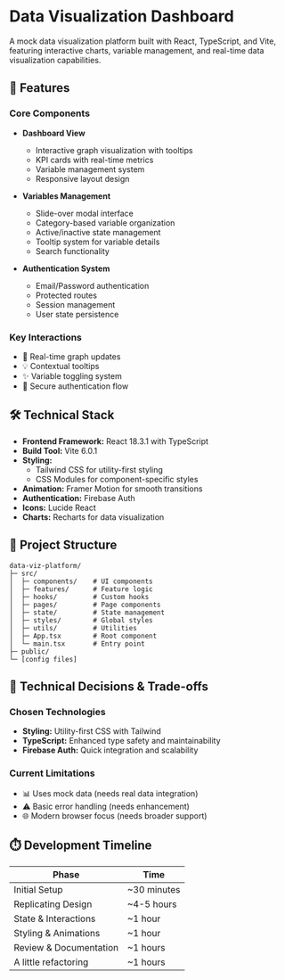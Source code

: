 # Data Visualization Dashboard

A mock data visualization platform built with React, TypeScript, and Vite, featuring interactive charts, variable management, and real-time data visualization capabilities.

## 🚀 Features

### Core Components

- **Dashboard View**

  - Interactive graph visualization with tooltips
  - KPI cards with real-time metrics
  - Variable management system
  - Responsive layout design

- **Variables Management**

  - Slide-over modal interface
  - Category-based variable organization
  - Active/inactive state management
  - Tooltip system for variable details
  - Search functionality

- **Authentication System**
  - Email/Password authentication
  - Protected routes
  - Session management
  - User state persistence

### Key Interactions

- 🔄 Real-time graph updates
- 💡 Contextual tooltips
- ✨ Variable toggling system
- 🔐 Secure authentication flow

## 🛠️ Technical Stack

- **Frontend Framework:** React 18.3.1 with TypeScript
- **Build Tool:** Vite 6.0.1
- **Styling:**
  - Tailwind CSS for utility-first styling
  - CSS Modules for component-specific styles
- **Animation:** Framer Motion for smooth transitions
- **Authentication:** Firebase Auth
- **Icons:** Lucide React
- **Charts:** Recharts for data visualization

## 📁 Project Structure

```
data-viz-platform/
├─ src/
│  ├─ components/    # UI components
│  ├─ features/      # Feature logic
│  ├─ hooks/         # Custom hooks
│  ├─ pages/         # Page components
│  ├─ state/         # State management
│  ├─ styles/        # Global styles
│  ├─ utils/         # Utilities
│  ├─ App.tsx        # Root component
│  └─ main.tsx       # Entry point
├─ public/
└─ [config files]
```

## 🤔 Technical Decisions & Trade-offs

### Chosen Technologies

- **Styling:** Utility-first CSS with Tailwind
- **TypeScript:** Enhanced type safety and maintainability
- **Firebase Auth:** Quick integration and scalability

### Current Limitations

- 📊 Uses mock data (needs real data integration)
- ⚠️ Basic error handling (needs enhancement)
- 🌐 Modern browser focus (needs broader support)

## ⏱️ Development Timeline

| Phase                  | Time        |
| ---------------------- | ----------- |
| Initial Setup          | ~30 minutes |
| Replicating Design     | ~4-5 hours  |
| State & Interactions   | ~1 hour     |
| Styling & Animations   | ~1 hour     |
| Review & Documentation | ~1 hours    |
| A little refactoring   | ~1 hours    |

